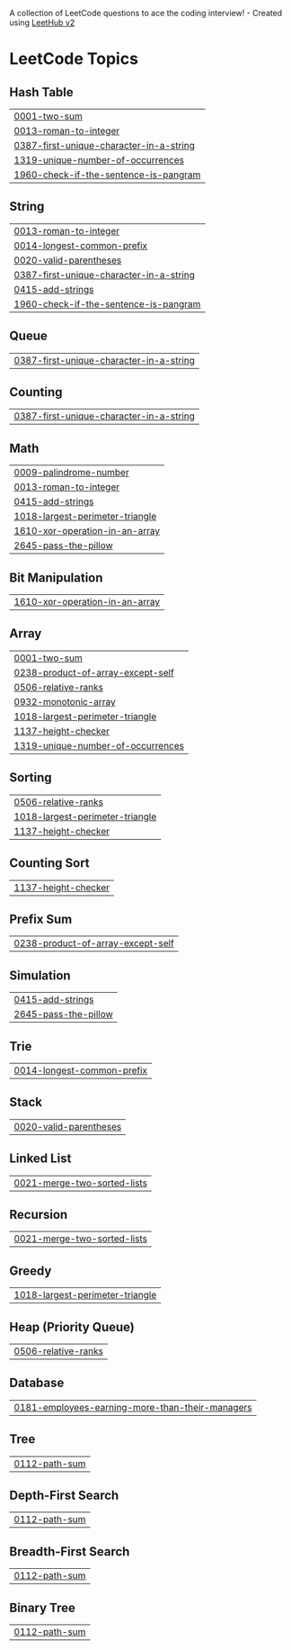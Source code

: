 A collection of LeetCode questions to ace the coding interview! - Created using [LeetHub v2](https://github.com/arunbhardwaj/LeetHub-2.0)
<!---LeetCode Topics Start-->
# LeetCode Topics
## Hash Table
|  |
| ------- |
| [0001-two-sum](https://github.com/gupta-aayushi/LeetCode-Solutions/tree/master/0001-two-sum) |
| [0013-roman-to-integer](https://github.com/gupta-aayushi/LeetCode-Solutions/tree/master/0013-roman-to-integer) |
| [0387-first-unique-character-in-a-string](https://github.com/gupta-aayushi/LeetCode-Solutions/tree/master/0387-first-unique-character-in-a-string) |
| [1319-unique-number-of-occurrences](https://github.com/gupta-aayushi/LeetCode-Solutions/tree/master/1319-unique-number-of-occurrences) |
| [1960-check-if-the-sentence-is-pangram](https://github.com/gupta-aayushi/LeetCode-Solutions/tree/master/1960-check-if-the-sentence-is-pangram) |
## String
|  |
| ------- |
| [0013-roman-to-integer](https://github.com/gupta-aayushi/LeetCode-Solutions/tree/master/0013-roman-to-integer) |
| [0014-longest-common-prefix](https://github.com/gupta-aayushi/LeetCode-Solutions/tree/master/0014-longest-common-prefix) |
| [0020-valid-parentheses](https://github.com/gupta-aayushi/LeetCode-Solutions/tree/master/0020-valid-parentheses) |
| [0387-first-unique-character-in-a-string](https://github.com/gupta-aayushi/LeetCode-Solutions/tree/master/0387-first-unique-character-in-a-string) |
| [0415-add-strings](https://github.com/gupta-aayushi/LeetCode-Solutions/tree/master/0415-add-strings) |
| [1960-check-if-the-sentence-is-pangram](https://github.com/gupta-aayushi/LeetCode-Solutions/tree/master/1960-check-if-the-sentence-is-pangram) |
## Queue
|  |
| ------- |
| [0387-first-unique-character-in-a-string](https://github.com/gupta-aayushi/LeetCode-Solutions/tree/master/0387-first-unique-character-in-a-string) |
## Counting
|  |
| ------- |
| [0387-first-unique-character-in-a-string](https://github.com/gupta-aayushi/LeetCode-Solutions/tree/master/0387-first-unique-character-in-a-string) |
## Math
|  |
| ------- |
| [0009-palindrome-number](https://github.com/gupta-aayushi/LeetCode-Solutions/tree/master/0009-palindrome-number) |
| [0013-roman-to-integer](https://github.com/gupta-aayushi/LeetCode-Solutions/tree/master/0013-roman-to-integer) |
| [0415-add-strings](https://github.com/gupta-aayushi/LeetCode-Solutions/tree/master/0415-add-strings) |
| [1018-largest-perimeter-triangle](https://github.com/gupta-aayushi/LeetCode-Solutions/tree/master/1018-largest-perimeter-triangle) |
| [1610-xor-operation-in-an-array](https://github.com/gupta-aayushi/LeetCode-Solutions/tree/master/1610-xor-operation-in-an-array) |
| [2645-pass-the-pillow](https://github.com/gupta-aayushi/LeetCode-Solutions/tree/master/2645-pass-the-pillow) |
## Bit Manipulation
|  |
| ------- |
| [1610-xor-operation-in-an-array](https://github.com/gupta-aayushi/LeetCode-Solutions/tree/master/1610-xor-operation-in-an-array) |
## Array
|  |
| ------- |
| [0001-two-sum](https://github.com/gupta-aayushi/LeetCode-Solutions/tree/master/0001-two-sum) |
| [0238-product-of-array-except-self](https://github.com/gupta-aayushi/LeetCode-Solutions/tree/master/0238-product-of-array-except-self) |
| [0506-relative-ranks](https://github.com/gupta-aayushi/LeetCode-Solutions/tree/master/0506-relative-ranks) |
| [0932-monotonic-array](https://github.com/gupta-aayushi/LeetCode-Solutions/tree/master/0932-monotonic-array) |
| [1018-largest-perimeter-triangle](https://github.com/gupta-aayushi/LeetCode-Solutions/tree/master/1018-largest-perimeter-triangle) |
| [1137-height-checker](https://github.com/gupta-aayushi/LeetCode-Solutions/tree/master/1137-height-checker) |
| [1319-unique-number-of-occurrences](https://github.com/gupta-aayushi/LeetCode-Solutions/tree/master/1319-unique-number-of-occurrences) |
## Sorting
|  |
| ------- |
| [0506-relative-ranks](https://github.com/gupta-aayushi/LeetCode-Solutions/tree/master/0506-relative-ranks) |
| [1018-largest-perimeter-triangle](https://github.com/gupta-aayushi/LeetCode-Solutions/tree/master/1018-largest-perimeter-triangle) |
| [1137-height-checker](https://github.com/gupta-aayushi/LeetCode-Solutions/tree/master/1137-height-checker) |
## Counting Sort
|  |
| ------- |
| [1137-height-checker](https://github.com/gupta-aayushi/LeetCode-Solutions/tree/master/1137-height-checker) |
## Prefix Sum
|  |
| ------- |
| [0238-product-of-array-except-self](https://github.com/gupta-aayushi/LeetCode-Solutions/tree/master/0238-product-of-array-except-self) |
## Simulation
|  |
| ------- |
| [0415-add-strings](https://github.com/gupta-aayushi/LeetCode-Solutions/tree/master/0415-add-strings) |
| [2645-pass-the-pillow](https://github.com/gupta-aayushi/LeetCode-Solutions/tree/master/2645-pass-the-pillow) |
## Trie
|  |
| ------- |
| [0014-longest-common-prefix](https://github.com/gupta-aayushi/LeetCode-Solutions/tree/master/0014-longest-common-prefix) |
## Stack
|  |
| ------- |
| [0020-valid-parentheses](https://github.com/gupta-aayushi/LeetCode-Solutions/tree/master/0020-valid-parentheses) |
## Linked List
|  |
| ------- |
| [0021-merge-two-sorted-lists](https://github.com/gupta-aayushi/LeetCode-Solutions/tree/master/0021-merge-two-sorted-lists) |
## Recursion
|  |
| ------- |
| [0021-merge-two-sorted-lists](https://github.com/gupta-aayushi/LeetCode-Solutions/tree/master/0021-merge-two-sorted-lists) |
## Greedy
|  |
| ------- |
| [1018-largest-perimeter-triangle](https://github.com/gupta-aayushi/LeetCode-Solutions/tree/master/1018-largest-perimeter-triangle) |
## Heap (Priority Queue)
|  |
| ------- |
| [0506-relative-ranks](https://github.com/gupta-aayushi/LeetCode-Solutions/tree/master/0506-relative-ranks) |
## Database
|  |
| ------- |
| [0181-employees-earning-more-than-their-managers](https://github.com/gupta-aayushi/LeetCode-Solutions/tree/master/0181-employees-earning-more-than-their-managers) |
## Tree
|  |
| ------- |
| [0112-path-sum](https://github.com/gupta-aayushi/LeetCode-Solutions/tree/master/0112-path-sum) |
## Depth-First Search
|  |
| ------- |
| [0112-path-sum](https://github.com/gupta-aayushi/LeetCode-Solutions/tree/master/0112-path-sum) |
## Breadth-First Search
|  |
| ------- |
| [0112-path-sum](https://github.com/gupta-aayushi/LeetCode-Solutions/tree/master/0112-path-sum) |
## Binary Tree
|  |
| ------- |
| [0112-path-sum](https://github.com/gupta-aayushi/LeetCode-Solutions/tree/master/0112-path-sum) |
<!---LeetCode Topics End-->